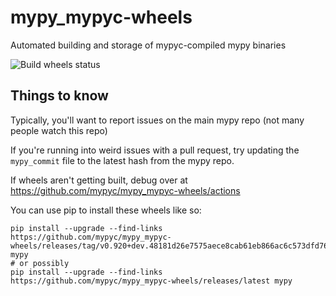 # mypy_mypyc-wheels
Automated building and storage of mypyc-compiled mypy binaries

![Build wheels status](https://github.com/mypyc/mypy_mypyc-wheels/workflows/Build%20wheels/badge.svg)

## Things to know

Typically, you'll want to report issues on the main mypy repo (not many people
watch this repo)

If you're running into weird issues with a pull request, try updating the
`mypy_commit` file to the latest hash from the mypy repo.

If wheels aren't getting built, debug over at
https://github.com/mypyc/mypy_mypyc-wheels/actions

You can use pip to install these wheels like so:
```
pip install --upgrade --find-links https://github.com/mypyc/mypy_mypyc-wheels/releases/tag/v0.920+dev.48181d26e7575aece8cab61eb866ac6c573dfd76 mypy
# or possibly
pip install --upgrade --find-links https://github.com/mypyc/mypy_mypyc-wheels/releases/latest mypy
```
